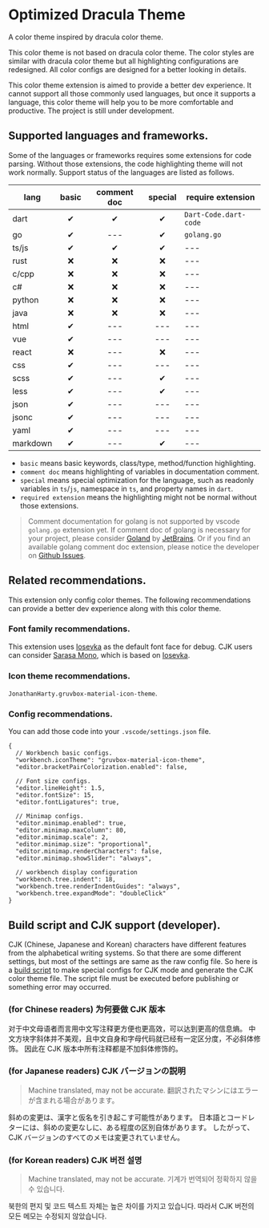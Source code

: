 # Optimized Dracula Theme

A color theme inspired by dracula color theme.

This color theme is not based on dracula color theme.
The color styles are similar with dracula color theme
but all highlighting configurations are redesigned.
All color configs are designed for a better looking in details.

This color theme extension is aimed to provide a better dev experience.
It cannot support all those commonly used languages,
but once it supports a language,
this color theme will help you to be more comfortable and productive.
The project is still under development.

## Supported languages and frameworks.

Some of the languages or frameworks requires some extensions for code parsing.
Without those extensions, the code highlighting theme will not work normally.
Support status of the languages are listed as follows.

| lang     | basic | comment doc | special | require extension     |
| -------- | :---: | :---------: | :-----: | --------------------- |
| dart     |   ✔   |      ✔      |    ✔    | `Dart-Code.dart-code` |
| go       |   ✔   |     ---     |    ✔    | `golang.go`           |
| ts/js    |   ✔   |      ✔      |    ✔    | ---                   |
| rust     |  ❌   |     ❌      |   ❌    | ---                   |
| c/cpp    |  ❌   |     ❌      |   ❌    | ---                   |
| c#       |  ❌   |     ❌      |   ❌    | ---                   |
| python   |  ❌   |     ❌      |   ❌    | ---                   |
| java     |  ❌   |     ❌      |   ❌    | ---                   |
| html     |   ✔   |     ---     |   ---   | ---                   |
| vue      |   ✔   |     ---     |   ---   | ---                   |
| react    |  ❌   |     ---     |   ❌    | ---                   |
| css      |   ✔   |     ---     |   ---   | ---                   |
| scss     |   ✔   |     ---     |    ✔    | ---                   |
| less     |   ✔   |     ---     |    ✔    | ---                   |
| json     |   ✔   |     ---     |   ---   | ---                   |
| jsonc    |   ✔   |     ---     |   ---   | ---                   |
| yaml     |   ✔   |     ---     |   ---   | ---                   |
| markdown |   ✔   |     ---     |    ✔    | ---                   |

- `basic` means basic keywords, class/type, method/function highlighting.
- `comment doc` means highlighting of variables in documentation comment.
- `special` means special optimization for the language,
  such as readonly variables in `ts`/`js`,
  namespace in `ts`, and property names in `dart`.
- `required extension` means the highlighting might not be normal
  without those extensions.

> Comment documentation for golang is not supported
> by vscode `golang.go` extension yet.
> If comment doc of golang is necessary for your project,
> please consider [Goland](https://www.jetbrains.com/go/)
> by [JetBrains](https://www.jetbrains.com/).
> Or if you find an available golang comment doc extension,
> please notice the developer on
> [Github Issues](https://github.com/JamesUmmec/optimized-dracula-theme/issues).

## Related recommendations.

This extension only config color themes.
The following recommendations can provide a better dev experience
along with this color theme.

### Font family recommendations.

This extension uses [Iosevka](https://typeof.net/Iosevka/)
as the default font face for debug.
CJK users can consider [Sarasa Mono](https://picaq.github.io/sarasa/),
which is based on [Iosevka](https://typeof.net/Iosevka/).

### Icon theme recommendations.

`JonathanHarty.gruvbox-material-icon-theme`.

### Config recommendations.

You can add those code into your `.vscode/settings.json` file.

```jsonc
{
  // Workbench basic configs.
  "workbench.iconTheme": "gruvbox-material-icon-theme",
  "editor.bracketPairColorization.enabled": false,

  // Font size configs.
  "editor.lineHeight": 1.5,
  "editor.fontSize": 15,
  "editor.fontLigatures": true,

  // Minimap configs.
  "editor.minimap.enabled": true,
  "editor.minimap.maxColumn": 80,
  "editor.minimap.scale": 2,
  "editor.minimap.size": "proportional",
  "editor.minimap.renderCharacters": false,
  "editor.minimap.showSlider": "always",

  // workbench display configuration
  "workbench.tree.indent": 18,
  "workbench.tree.renderIndentGuides": "always",
  "workbench.tree.expandMode": "doubleClick"
}
```

## Build script and CJK support (developer).

CJK (Chinese, Japanese and Korean) characters
have different features from the alphabetical writing systems.
So that there are some different settings, but most of the settings
are same as the raw config file.
So here is a [build script](./build-cjk.ts) to make special configs for
CJK mode and generate the CJK color theme file.
The script file must be executed before publishing
or something error may occurred.

### (for Chinese readers) 为何要做 CJK 版本

对于中文母语者而言用中文写注释更方便也更高效，可以达到更高的信息熵。
中文方块字斜体并不美观，且中文自身和字母代码就已经有一定区分度，不必斜体修饰。
因此在 CJK 版本中所有注释都是不加斜体修饰的。

### (for Japanese readers) CJK バージョンの説明

> Machine translated, may not be accurate.
> 翻訳されたマシンにはエラーが含まれる場合があります。

斜めの変更は、漢字と仮名を引き起こす可能性があります。
日本語とコードレターには、斜めの変更なしに、ある程度の区別自体があります。
したがって、CJK バージョンのすべてのメモは変更されていません。

### (for Korean readers) CJK 버전 설명

> Machine translated, may not be accurate.
> 기계가 번역되어 정확하지 않을 수 있습니다.

북한의 편지 및 코드 텍스트 자체는 높은 차이를 가지고 있습니다.
따라서 CJK 버전의 모든 메모는 수정되지 않았습니다.
